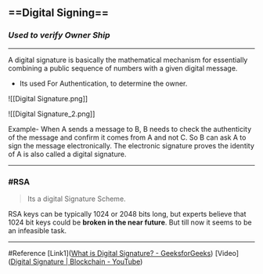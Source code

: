 ## ==Digital Signing==

### ***Used to verify Owner Ship***
---


A digital signature is basically the mathematical mechanism for essentially combining a public sequence of numbers with a given digital message.
- Its used For Authentication, to determine the owner.

![[Digital Signature.png]]

![[Digital Signature_2.png]]

Example-
		When A sends a message to B, B needs to check the authenticity of the message and confirm it comes from A and not C. So B can ask A to sign the message electronically. The electronic signature proves the identity of A is also called a digital signature.

---
### #RSA
> Its a digital Signature Scheme. 

RSA keys can be typically 1024 or 2048 bits long, but experts believe that 1024 bit keys could be **broken in the near future**. But till now it seems to be an infeasible task.


---
#Reference
[Link1]([What is Digital Signature? - GeeksforGeeks](https://www.geeksforgeeks.org/what-is-digital-signature/))
[Video]([Digital Signature | Blockchain - YouTube](https://www.youtube.com/watch?v=06Un2_F4Y0E&ab_channel=SunnyClassroom))
